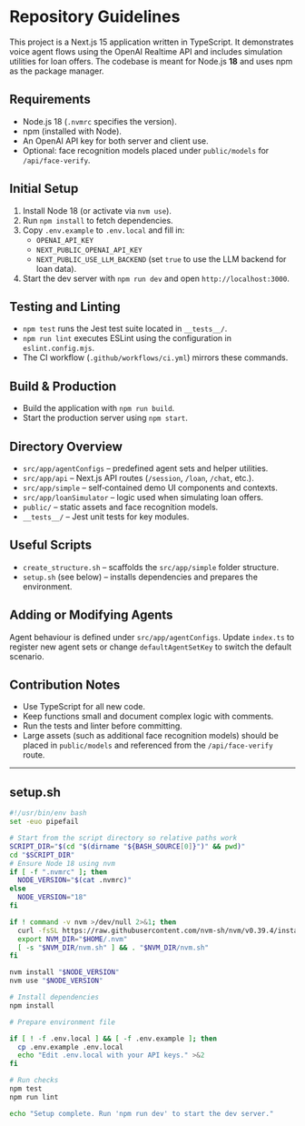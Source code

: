 # Repository Guidelines

This project is a Next.js 15 application written in TypeScript. It demonstrates voice agent flows using the OpenAI Realtime API and includes simulation utilities for loan offers. The codebase is meant for Node.js **18** and uses npm as the package manager.

## Requirements

- Node.js 18 (`.nvmrc` specifies the version).
- npm (installed with Node).
- An OpenAI API key for both server and client use.
- Optional: face recognition models placed under `public/models` for `/api/face-verify`.

## Initial Setup

1. Install Node 18 (or activate via `nvm use`).
2. Run `npm install` to fetch dependencies.
3. Copy `.env.example` to `.env.local` and fill in:
   - `OPENAI_API_KEY`
   - `NEXT_PUBLIC_OPENAI_API_KEY`
   - `NEXT_PUBLIC_USE_LLM_BACKEND` (set `true` to use the LLM backend for loan data).
4. Start the dev server with `npm run dev` and open `http://localhost:3000`.

## Testing and Linting

- `npm test` runs the Jest test suite located in `__tests__/`.
- `npm run lint` executes ESLint using the configuration in `eslint.config.mjs`.
- The CI workflow (`.github/workflows/ci.yml`) mirrors these commands.

## Build & Production

- Build the application with `npm run build`.
- Start the production server using `npm start`.

## Directory Overview

- `src/app/agentConfigs` – predefined agent sets and helper utilities.
- `src/app/api` – Next.js API routes (`/session`, `/loan`, `/chat`, etc.).
- `src/app/simple` – self‑contained demo UI components and contexts.
- `src/app/loanSimulator` – logic used when simulating loan offers.
- `public/` – static assets and face recognition models.
- `__tests__/` – Jest unit tests for key modules.

## Useful Scripts

- `create_structure.sh` – scaffolds the `src/app/simple` folder structure.
- `setup.sh` (see below) – installs dependencies and prepares the environment.

## Adding or Modifying Agents

Agent behaviour is defined under `src/app/agentConfigs`. Update
`index.ts` to register new agent sets or change `defaultAgentSetKey` to
switch the default scenario.

## Contribution Notes

- Use TypeScript for all new code.
- Keep functions small and document complex logic with comments.
- Run the tests and linter before committing.
- Large assets (such as additional face recognition models) should be placed in `public/models` and referenced from the `/api/face-verify` route.

---

## setup.sh

```bash
#!/usr/bin/env bash
set -euo pipefail

# Start from the script directory so relative paths work
SCRIPT_DIR="$(cd "$(dirname "${BASH_SOURCE[0]}")" && pwd)"
cd "$SCRIPT_DIR"
# Ensure Node 18 using nvm
if [ -f ".nvmrc" ]; then
  NODE_VERSION="$(cat .nvmrc)"
else
  NODE_VERSION="18"
fi

if ! command -v nvm >/dev/null 2>&1; then
  curl -fsSL https://raw.githubusercontent.com/nvm-sh/nvm/v0.39.4/install.sh | bash
  export NVM_DIR="$HOME/.nvm"
  [ -s "$NVM_DIR/nvm.sh" ] && . "$NVM_DIR/nvm.sh"
fi

nvm install "$NODE_VERSION"
nvm use "$NODE_VERSION"

# Install dependencies
npm install

# Prepare environment file

if [ ! -f .env.local ] && [ -f .env.example ]; then
  cp .env.example .env.local
  echo "Edit .env.local with your API keys." >&2
fi

# Run checks
npm test
npm run lint

echo "Setup complete. Run 'npm run dev' to start the dev server."
```
